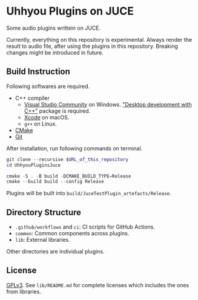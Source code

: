 # Uhhyou Plugins on JUCE
Some audio plugins writtein on JUCE.

Currently, everything on this repository is experimental. Always render the result to audio file, after using the plugins in this repository. Breaking changes might be introduced in future.

## Build Instruction
Following softwares are required.

- C++ compiler
  - [Visual Studio Community](https://visualstudio.microsoft.com/vs/community/) on Windows. ["Desktop development with C++"](https://learn.microsoft.com/en-us/cpp/build/vscpp-step-0-installation?view=msvc-170#step-4---choose-workloads) package is required.
  - [Xcode](https://developer.apple.com/xcode/) on macOS.
  - `g++` on Linux.
- [CMake](https://cmake.org/)
- [Git](https://git-scm.com/)

After installation, run following commands on terminal.

```ps1
git clone --recursive $URL_of_this_repository
cd UhhyouPluginsJuce

cmake -S . -B build -DCMAKE_BUILD_TYPE=Release
cmake --build build --config Release
```

Plugins will be built into `build/JuceTestPlugin_artefacts/Release`.

## Directory Structure
- `.github/workflows` and `ci`: CI scripts for GitHub Actions.
- `common`: Common components across plugins.
- `lib`: External libraries.

Other directories are individual plugins.

## License
[GPLv3](https://www.gnu.org/licenses/gpl-3.0.en.html). See `lib/README.md` for complete licenses which includes the ones from libraries.
